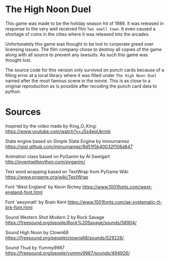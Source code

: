 # The High Noon Duel
This game was made to be the holiday season hit of 1986. It was released in response
to the very well received film `Two small town`. It even caused a shortage of coins
in the cities where it was released into the arcades.
 
Unfortunately this game was thought to be lost to corporate greed over licensing issues. 
The film company chose to destroy all copies of the game along with all source to prevent any 
lawsuits. As such this game was thought lost.

The source code for this version only survived on punch cards because of a filling error
at a local library where it was filled under `The High Noon Duel` named after the most famous
scene in the movie. This is as close to a original reproduction as is possible after
recoding the punch card data to python.

# Sources

Inspired by the video made by King_O_King:
https://www.youtube.com/watch?v=JSs4eqUkrmk

State engine based on Simple State Engine by iminurnamez
https://gist.github.com/iminurnamez/8d51f5b40032f106a847

Animation class based on PyGanim by Al Sweigart
http://inventwithpython.com/pyganim/

Text word wrapping based on TextWrap from PyGame Wiki
https://www.pygame.org/wiki/TextWrap

Font 'West England' by Kevin Richey
https://www.1001fonts.com/west-england-font.html

Font 'aesymatt' by Brain Kent
https://www.1001fonts.com/ae-systematic-tt-brk-font.html

Sound Western Shot Modern 2 by Rock Savage
https://freesound.org/people/Rock%20Savage/sounds/58904/

Sound High Noon by Ctown68
https://freesound.org/people/ctowns68/sounds/529226/

Sound Thud by Yummy9987
https://freesound.org/people/yummy9987/sounds/494926/
